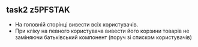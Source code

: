 ## task2 z5PFSTAK
- На головній сторінці вивести всіх користувачів. 
- При кліку на певного користувача вивести його корзини товарів не заміняючи батьківський компонент (поруч зі списком користувачів)

